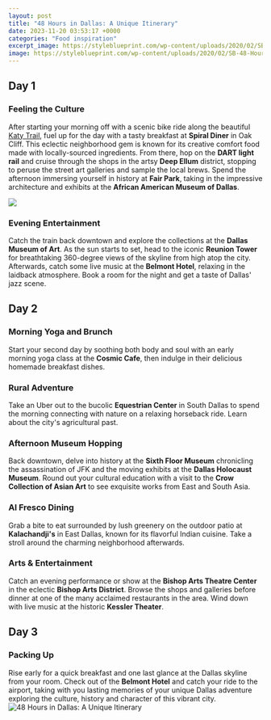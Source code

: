 ```yaml
---
layout: post
title: "48 Hours in Dallas: A Unique Itinerary"
date: 2023-11-20 03:53:17 +0000
categories: "Food inspiration"
excerpt_image: https://styleblueprint.com/wp-content/uploads/2020/02/SB-48-Hours-Dallas-Eye.jpg
image: https://styleblueprint.com/wp-content/uploads/2020/02/SB-48-Hours-Dallas-Eye.jpg
---
```


## Day 1
### Feeling the Culture
After starting your morning off with a scenic bike ride along the beautiful [Katy Trail](https://setit.github.io/2024-01-06-mengunjungi-guatemala-dengan-anggaran-terbatas/), fuel up for the day with a tasty breakfast at **Spiral Diner** in Oak Cliff. This eclectic neighborhood gem is known for its creative comfort food made with locally-sourced ingredients. From there, hop on the **DART light rail** and cruise through the shops in the artsy **Deep Ellum** district, stopping to peruse the street art galleries and sample the local brews. Spend the afternoon immersing yourself in history at **Fair Park**, taking in the impressive architecture and exhibits at the **African American Museum of Dallas**. 

![](https://i.pinimg.com/originals/83/0f/65/830f65f01934bcce451ace1d3cf0df68.png)
### Evening Entertainment 
Catch the train back downtown and explore the collections at the **Dallas Museum of Art**. As the sun starts to set, head to the iconic **Reunion Tower** for breathtaking 360-degree views of the skyline from high atop the city. Afterwards, catch some live music at the **Belmont Hotel**, relaxing in the laidback atmosphere. Book a room for the night and get a taste of Dallas' jazz scene.
## Day 2 
### Morning Yoga and Brunch
Start your second day by soothing both body and soul with an early morning yoga class at the **Cosmic Cafe**, then indulge in their delicious homemade breakfast dishes. 
### Rural Adventure
Take an Uber out to the bucolic **Equestrian Center** in South Dallas to spend the morning connecting with nature on a relaxing horseback ride. Learn about the city's agricultural past. 
### Afternoon Museum Hopping  
Back downtown, delve into history at the **Sixth Floor Museum** chronicling the assassination of JFK and the moving exhibits at the **Dallas Holocaust Museum**. Round out your cultural education with a visit to the **Crow Collection of Asian Art** to see exquisite works from East and South Asia.
### Al Fresco Dining
Grab a bite to eat surrounded by lush greenery on the outdoor patio at **Kalachandji's** in East Dallas, known for its flavorful Indian cuisine. Take a stroll around the charming neighborhood afterwards. 
### Arts & Entertainment
Catch an evening performance or show at the **Bishop Arts Theatre Center** in the eclectic **Bishop Arts District**. Browse the shops and galleries before dinner at one of the many acclaimed restaurants in the area. Wind down with live music at the historic **Kessler Theater**.
## Day 3 
### Packing Up
Rise early for a quick breakfast and one last glance at the Dallas skyline from your room. Check out of the **Belmont Hotel** and catch your ride to the airport, taking with you lasting memories of your unique Dallas adventure exploring the culture, history and character of this vibrant city.
![48 Hours in Dallas: A Unique Itinerary](https://styleblueprint.com/wp-content/uploads/2020/02/SB-48-Hours-Dallas-Eye.jpg)